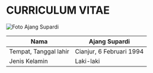 # CURRICULUM VITAE

![Foto Ajang Supardi](https://instagram.fcgk8-1.fna.fbcdn.net/v/t51.2885-19/s150x150/100984406_247484690040312_4347379421863215104_n.jpg?_nc_ht=instagram.fcgk8-1.fna.fbcdn.net&_nc_cat=100&_nc_ohc=aVdmGx78BjAAX88yGzA&oh=5631733cd48cc5c811ceb9d91632d6e2&oe=5FB8FA16)

| Nama                     | Ajang Supardi            |
| ------------------------ | ------------------------ |
| Tempat, Tanggal lahir    | Cianjur, 6 Februari 1994 |
| Jenis Kelamin            | Laki-laki                |
